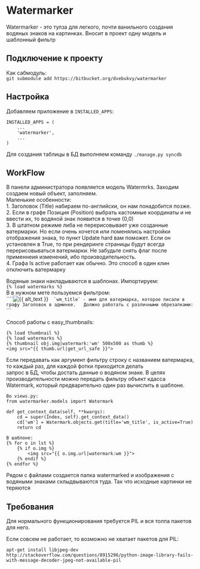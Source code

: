Watermarker
==========
Watermarker - это тулза для легкого, почти ванильного создания водяных знаков на картинках. Вносит в проект одну модель и шаблонный фильтр  

## Подключение к проекту
Как сабмодуль:    
```git submodule add https://bitbucket.org/dvebukvy/watermarker```
  
## Настройка  
Добавляем приложение в `INSTALLED_APPS`:  

    INSTALLED_APPS = (
        ...
        'watermarker',
        ...
    )

Для создания таблицы в БД выполняем команду `./manage.py syncdb`

## WorkFlow  
В панели администратора появляется модель Watermrks. Заходим создаем новый объект, заполняем.  
Маленькие особенности:  
    1. Заголовок (Title) набираем по-английски, он нам понадобится позже.  
    2. Если в графе Позиция (Position) выбрать кастомные координаты и не ввести их, то водяной знак появится в точке (0,0)  
    3. В штатном режиме либа не перерисовывает уже созданные ватермарки. Но если очень хочется или поменялись настройки отображения знака, то
        пункт Update hard вам поможет. Если он установлен в True, то при рендеринге страницы будут всегда перерисовываться ватермарки.
        Не забудьте снять флаг после применнеия изменений, ибо производительность.  
    4. Графа Is active работает как обычно. Это способ в один клин отключить ватермарку

Водяные знаки накладываются в шаблонах. 
Импортируем:  
    ```{% load watermarks %}```  
B в нужном мете пользуемся фильтром:  
    ````<img src="{{ house.image.url|watermark:'wm_title' }}" alt="{{ alt_text }}"/>```  
    `wm_title` - имя для ватермарка, которое писали в графу Заголовок в админке.  
Должно работать с различными обрезалками:  
    ``` <img src="{% thumbnail image.image|watermark:'wm_title' 160 110 crop=1 %}" alt=""/></a>```  
    
Способ работы с easy_thumbnails:  

    {% load thumbnail %}  
    {% load watermarks %}     
    {% thumbnail obj.img|watermark:'wm' 500x500 as thumb %}  
    <img src="{{ thumb.url|get_url_safe }}">  

Если передавать как аргумент фильтру строку с названием ватермарка, то каждый раз, для каждой фотки приходится делать  
запрос в БД, чтобы достать данные о водяном знаке. В целях производительности можно передать фильтру объект кдасса 
Watermark, который предварительно один раз вычислить в шаблоне. 

    Во views.py:
    from watermarker.models import Watermark
    
    def get_context_data(self, **kwargs):
        cd = super(Index, self).get_context_data()
        cd['wm'] = Watermark.objects.get(title='wm_title', is_active=True)
        return cd
    
    В шаблоне:
    {% for o in lst %}
        {% if o.img %}
            <img src="{{ o.img.url|watermark:wm }}">
        {% endif %}
    {% endfor %}

Рядом с файлами создается папка watermarked и изображения с водяными знаками склыдвываются туда. Так что исходные картинки не теряются

## Требования
Для нормального функционирования требуется PIL и вся толпа пакетов для него.

Если совсем не работает, то возможно не хватает пакетов для PIL:

    apt-get install libjpeg-dev
    http://stackoverflow.com/questions/8915296/python-image-library-fails-with-message-decoder-jpeg-not-available-pil


